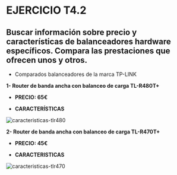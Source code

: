 # EJERCICIO T4.2

## Buscar información sobre precio y características de balanceadores hardware específicos. Compara las prestaciones que ofrecen unos y otros.

* Comparados balanceadores de la marca TP-LINK

**1- Router de banda ancha con balanceo de carga TL-R480T+**

* **PRECIO: 65€** 

* **CARACTERÍSTICAS**

![caracteristicas-tlr480]()


**2- Router de banda ancha con balanceo de carga TL-R470T+**

* **PRECIO: 45€**

* **CARACTERISTICAS**

![caracteristicas-tlr470]()

